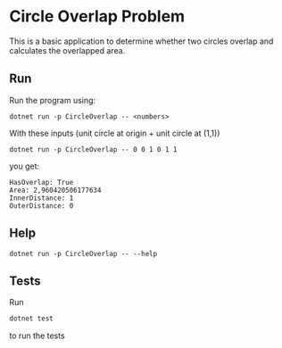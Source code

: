 ﻿# Circle Overlap Problem
This is a basic application to determine whether two circles overlap and calculates the overlapped area.

## Run
Run the program using:
```
dotnet run -p CircleOverlap -- <numbers>
```

With these inputs (unit circle at origin + unit circle at (1,1))
```
dotnet run -p CircleOverlap -- 0 0 1 0 1 1
```
you get:
```
HasOverlap: True
Area: 2,960420506177634
InnerDistance: 1
OuterDistance: 0
```

## Help
```
dotnet run -p CircleOverlap -- --help
```

## Tests
Run 
```powershell
dotnet test
```

to run the tests
